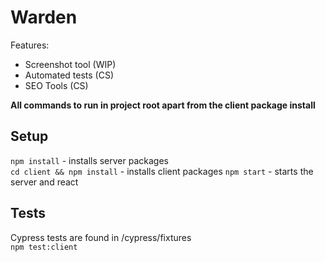 # Warden
Features:
- Screenshot tool (WIP)
- Automated tests (CS)
- SEO Tools (CS)
  
**All commands to run in project root apart from the client package install**  

## Setup
`npm install` - installs server packages  
`cd client && npm install` - installs client packages
`npm start` - starts the server and react

## Tests
Cypress tests are found in /cypress/fixtures  
`npm test:client`
